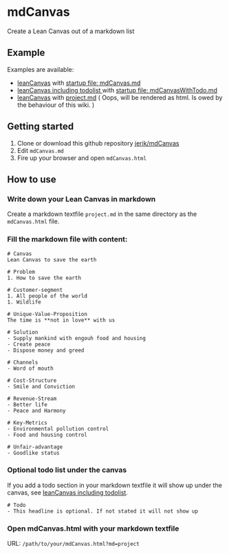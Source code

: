 # mdCanvas
Create a Lean Canvas out of a markdown list 

## Example
Examples are available: 

- [leanCanvas]( mdCanvas.html ) with [startup file: mdCanvas.md]( https://raw.githubusercontent.com/jerik/mdCanvas/master/mdCanvas.md  )
- [leanCanvas including todolist ]( mdCanvas.html?md=mdCanvasWithTodo ) with [startup file: mdCanvasWithTodo.md]( https://raw.githubusercontent.com/jerik/mdCanvas/master/mdCanvasWithTodo.md  )
- [leanCanvas]( mdCanvas.html?md=project ) with [project.md]( project.md ) ( Oops, will be rendered as html. Is owed by the behaviour of this wiki. )

## Getting started
1. Clone or download this github repository [jerik/mdCanvas]( https://github.com/jerik/mdCanvas )
1. Edit `mdCanvas.md`
1. Fire up your browser and open `mdCanvas.html`

## How to use
### Write down your Lean Canvas in markdown
Create a markdown textfile `project.md` in the same directory as the `mdCanvas.html` file. 

### Fill the markdown file with content: 

	# Canvas
	Lean Canvas to save the earth

	# Problem
	1. How to save the earth

	# Customer-segment
	1. All people of the world
	1. Wildlife

	# Unique-Value-Proposition
	The time is **not in love** with us

	# Solution
	- Supply mankind with engouh food and housing
	- Create peace 
	- Dispose money and greed

	# Channels
	- Word of mouth

	# Cost-Structure
	- Smile and Conviction

	# Revenue-Stream
	- Better life
	- Peace and Harmony

	# Key-Metrics
	- Environmental pollution control
	- Food and housing control

	# Unfair-advantage
	- Goodlike status

### Optional todo list under the canvas
If you add a todo section in your markdown textfile it will show up under the canvas, see [leanCanvas including todolist]( mdCanvas.html?md=mdCanvasWithTodo ).

	# Todo 
	- This headline is optional. If not stated it will not show up

### Open mdCanvas.html with your markdown textfile
URL: `/path/to/your/mdCanvas.html?md=project`

